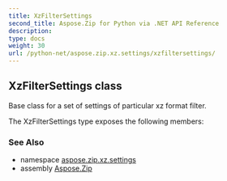 ```yaml
---
title: XzFilterSettings
second_title: Aspose.Zip for Python via .NET API Reference
description: 
type: docs
weight: 30
url: /python-net/aspose.zip.xz.settings/xzfiltersettings/
---
```


## XzFilterSettings class

Base class for a set of settings of particular xz format filter.

The XzFilterSettings type exposes the following members:

### See Also

* namespace [aspose.zip.xz.settings](/zip/python-net/aspose.zip.xz.settings/)
* assembly [Aspose.Zip](/zip/python-net/)

